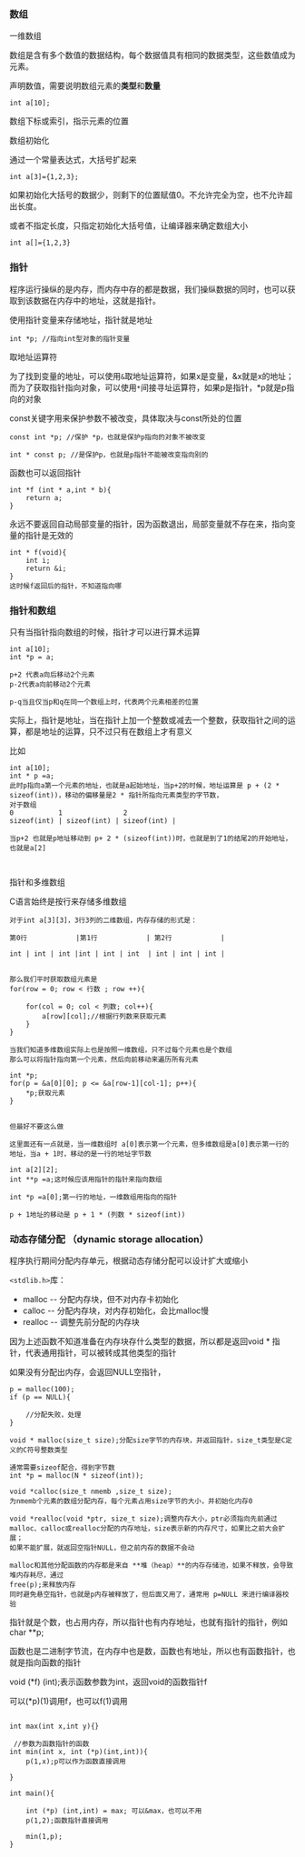 ### 数组

一维数组

数组是含有多个数值的数据结构，每个数据值具有相同的数据类型，这些数值成为元素。

声明数值，需要说明数组元素的**类型**和**数量**
```
int a[10];
```

数组下标或索引，指示元素的位置

数组初始化

通过一个常量表达式，大括号扩起来

```
int a[3]={1,2,3};
```
如果初始化大括号的数据少，则剩下的位置赋值0。不允许完全为空，也不允许超出长度。

或者不指定长度，只指定初始化大括号值，让编译器来确定数组大小
```
int a[]={1,2,3}
```

### 指针

程序运行操纵的是内存，而内存中存的都是数据，我们操纵数据的同时，也可以获取到该数据在内存中的地址，这就是指针。

使用指针变量来存储地址，指针就是地址

```
int *p; //指向int型对象的指针变量
```

取地址运算符

为了找到变量的地址，可以使用``&``取地址运算符，如果x是变量，&x就是x的地址；
而为了获取指针指向对象，可以使用``*``间接寻址运算符，如果p是指针，*p就是p指向的对象

const关键字用来保护参数不被改变，具体取决与const所处的位置

```
const int *p; //保护 *p，也就是保护p指向的对象不被改变

int * const p; //是保护p，也就是p指针不能被改变指向别的
```

函数也可以返回指针

```
int *f (int * a,int * b){
    return a;
}

```
永远不要返回自动局部变量的指针，因为函数退出，局部变量就不存在来，指向变量的指针是无效的
```
int * f(void){
    int i;
    return &i;
}
这时候f返回后的指针，不知道指向哪
```

### 指针和数组

只有当指针指向数组的时候，指针才可以进行算术运算
```
int a[10];
int *p = a;

p+2 代表a向后移动2个元素
p-2代表a向前移动2个元素

p-q当且仅当p和q在同一个数组上时，代表两个元素相差的位置
```

实际上，指针是地址，当在指针上加一个整数或减去一个整数，获取指针之间的运算，都是地址的运算，只不过只有在数组上才有意义

比如
```
int a[10];
int * p =a;
此时p指向a第一个元素的地址，也就是a起始地址，当p+2的时候，地址运算是 p + (2 * sizeof(int))，移动的偏移量是2 * 指针所指向元素类型的字节数，
对于数组
0           1               2
sizeof(int) | sizeof(int) | sizeof(int) |

当p+2 也就是p地址移动到 p+ 2 * (sizeof(int))时，也就是到了1的结尾2的开始地址，也就是a[2]



```

指针和多维数组

C语言始终是按行来存储多维数组

```
对于int a[3][3]，3行3列的二维数组，内存存储的形式是：

第0行            |第1行            | 第2行            |

int | int | int |int | int | int  | int | int | int |


那么我们平时获取数组元素是
for(row = 0; row < 行数 ; row ++){

    for(col = 0; col < 列数; col++){
        a[row][col];//根据行列数来获取元素
    }
}

当我们知道多维数组实际上也是按照一维数组，只不过每个元素也是个数组
那么可以将指针指向第一个元素，然后向前移动来遍历所有元素

int *p;
for(p = &a[0][0]; p <= &a[row-1][col-1]; p++){
    *p;获取元素
}


但最好不要这么做

这里面还有一点就是，当一维数组时 a[0]表示第一个元素，但多维数组是a[0]表示第一行的地址，当a + 1时，移动的是一行的地址字节数

int a[2][2];
int **p =a;这时候应该用指针的指针来指向数组

int *p =a[0];第一行的地址，一维数组用指向的指针

p + 1地址的移动是 p + 1 * (列数 * sizeof(int))
```

### 动态存储分配 （dynamic storage allocation）

程序执行期间分配内存单元，根据动态存储分配可以设计扩大或缩小

``<stdlib.h>``库：

+ malloc -- 分配内存块，但不对内存卡初始化
+ calloc -- 分配内存块，对内存初始化，会比malloc慢
+ realloc -- 调整先前分配的内存块

因为上述函数不知道准备在内存块存什么类型的数据，所以都是返回void * 指针，代表通用指针，可以被转成其他类型的指针

如果没有分配出内存，会返回NULL空指针，

```
p = malloc(100);
if (p == NULL){

    //分配失败，处理
}

void * malloc(size_t size);分配size字节的内存块，并返回指针，size_t类型是C定义的C符号整数类型

通常需要sizeof配合，得到字节数
int *p = malloc(N * sizeof(int));

void *calloc(size_t nmemb ,size_t size);
为nmemb个元素的数组分配内存，每个元素占用size字节的大小，并初始化内存0

void *realloc(void *ptr, size_t size);调整内存大小，ptr必须指向先前通过malloc、calloc或realloc分配的内存地址，size表示新的内存尺寸，如果比之前大会扩展；
如果不能扩展，就返回空指针NULL，但之前内存的数据不会动

malloc和其他分配函数的内存都是来自 **堆（heap）**的内存存储池，如果不释放，会导致堆内存耗尽，通过
free(p);来释放内存
同时避免悬空指针，也就是p内存被释放了，但后面又用了，通常用 p=NULL 来进行编译器校验

```

指针就是个数，也占用内存，所以指针也有内存地址，也就有指针的指针，例如char **p;

函数也是二进制字节流，在内存中也是数，函数也有地址，所以也有函数指针，也就是指向函数的指针

void (*f) (int);表示函数参数为int，返回void的函数指针f

可以(*p)(1)调用f，也可以f(1)调用

```

int max(int x,int y){}

 //参数为函数指针的函数
int min(int x, int (*p)(int,int)){
    p(1,x);p可以作为函数直接调用

}

int main(){

    int (*p) (int,int) = max; 可以&max，也可以不用
    p(1,2);函数指针直接调用

    min(1,p);
}

```